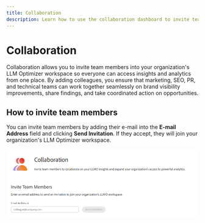 ```yaml
---
title: Collaboration
description: Learn how to use the collaboration dashboard to invite team members into your organization's LLM Optimizer workspace.
---
```


# Collaboration

Collaboration allows you to invite team members into your organization's LLM Optimizer workspace so everyone can access insights and analytics from one place. By adding colleagues, you ensure that marketing, SEO, PR, and technical teams can work together seamlessly on brand visibility improvements, share findings, and take coordinated action on opportunities.

## How to invite team members

You can invite team members by adding their e-mail into the **E-mail Address** field and clicking **Send Invitation**. If they accept, they will join your organization's LLM Optimizer workspace.

![Collaboration Invite](/help/dashboards/assets/collaboration.png)
